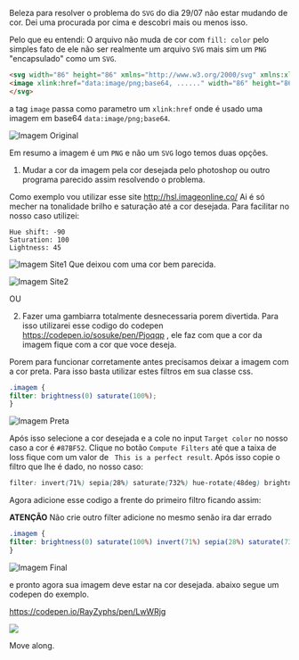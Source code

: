 Beleza para resolver o problema do `SVG` do dia 29/07 não estar mudando de cor.
Dei uma procurada por cima e descobri mais ou menos isso.

Pelo que eu entendi:
O arquivo não muda de cor com `fill: color` pelo simples fato de ele não ser realmente um arquivo `SVG` mais sim um `PNG` "encapsulado" como um `SVG`.

```html
<svg width="86" height="86" xmlns="http://www.w3.org/2000/svg" xmlns:xlink="http://www.w3.org/1999/xlink" viewBox="357 2080 86 86">
<image xlink:href="data:image/png;base64, ......" width="86" height="86" x="357" y="2080"/>
</svg>
```
a tag `image` passa como parametro um `xlink:href` onde é usado uma imagem em base64 `data:image/png;base64`.

![Imagem Original](https://github.com/RayZyphs/conteudo-aleatorio/blob/master/Mudar%20cor%20de%20imagem/assets/imagemOriginal.png?raw=true)


Em resumo a imagem é um `PNG` e não um `SVG` logo temos duas opções.

1. Mudar a cor da imagem pela cor desejada pelo photoshop ou outro programa parecido assim resolvendo o problema.

Como exemplo vou utilizar esse site http://hsl.imageonline.co/
Ai é só mecher na tonalidade brilho e saturação até a cor desejada. Para facilitar no nosso caso utilizei:
```
Hue shift: -90
Saturation: 100
Lightness: 45
```
![Imagem Site1](https://github.com/RayZyphs/conteudo-aleatorio/blob/master/Mudar%20cor%20de%20imagem/assets/site1.png?raw=true)
Que deixou com uma cor bem parecida.

![Imagem Site2](https://github.com/RayZyphs/conteudo-aleatorio/blob/master/Mudar%20cor%20de%20imagem/assets/site2.png)

OU

2. Fazer uma gambiarra totalmente desnecessaria porem divertida.
  Para isso utilizarei esse codigo do codepen https://codepen.io/sosuke/pen/Pjoqqp , ele faz com que a cor da imagem fique com a cor que voce deseja.

Porem para funcionar corretamente antes precisamos deixar a imagem com a cor preta. Para isso basta utilizar estes filtros em sua classe css. 

```css
.imagem {
filter: brightness(0) saturate(100%);
}
```

![Imagem Preta](https://github.com/RayZyphs/conteudo-aleatorio/blob/master/Mudar%20cor%20de%20imagem/assets/imagemBlack.png?raw=true)

Após isso selecione a cor desejada e a cole no input `Target color` no nosso caso a cor é `#87BF52`. Clique no botão `Compute Filters` até que a taixa de loss fique com um valor de ` This is a perfect result`. Após isso copie o filtro que lhe é dado, no nosso caso:

```css
filter: invert(71%) sepia(28%) saturate(732%) hue-rotate(48deg) brightness(91%) contrast(91%);
```

Agora adicione esse codigo a frente do primeiro filtro ficando assim:

**ATENÇÂO** Não crie outro filter adicione no mesmo senão ira dar errado

```css
.imagem {
filter: brightness(0) saturate(100%) invert(71%) sepia(28%) saturate(732%) hue-rotate(48deg) brightness(91%) contrast(91%);
}
```

![Imagem Final](https://github.com/RayZyphs/conteudo-aleatorio/blob/master/Mudar%20cor%20de%20imagem/assets/imagemFinal.png?raw=true)

e pronto agora sua imagem deve estar na cor desejada.
abaixo segue um codepen do exemplo.

https://codepen.io/RayZyphs/pen/LwWRjg



![](logo_small.png)

Move along.
